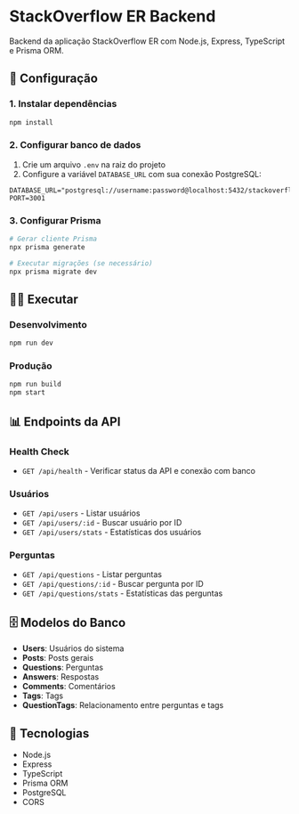 # StackOverflow ER Backend

Backend da aplicação StackOverflow ER com Node.js, Express, TypeScript e Prisma ORM.

## 🚀 Configuração

### 1. Instalar dependências
```bash
npm install
```

### 2. Configurar banco de dados
1. Crie um arquivo `.env` na raiz do projeto
2. Configure a variável `DATABASE_URL` com sua conexão PostgreSQL:

```env
DATABASE_URL="postgresql://username:password@localhost:5432/stackoverflow_db"
PORT=3001
```

### 3. Configurar Prisma
```bash
# Gerar cliente Prisma
npx prisma generate

# Executar migrações (se necessário)
npx prisma migrate dev
```

## 🏃‍♂️ Executar

### Desenvolvimento
```bash
npm run dev
```

### Produção
```bash
npm run build
npm start
```

## 📊 Endpoints da API

### Health Check
- `GET /api/health` - Verificar status da API e conexão com banco

### Usuários
- `GET /api/users` - Listar usuários
- `GET /api/users/:id` - Buscar usuário por ID
- `GET /api/users/stats` - Estatísticas dos usuários

### Perguntas
- `GET /api/questions` - Listar perguntas
- `GET /api/questions/:id` - Buscar pergunta por ID
- `GET /api/questions/stats` - Estatísticas das perguntas

## 🗄️ Modelos do Banco

- **Users**: Usuários do sistema
- **Posts**: Posts gerais
- **Questions**: Perguntas
- **Answers**: Respostas
- **Comments**: Comentários
- **Tags**: Tags
- **QuestionTags**: Relacionamento entre perguntas e tags

## 🔧 Tecnologias

- Node.js
- Express
- TypeScript
- Prisma ORM
- PostgreSQL
- CORS 